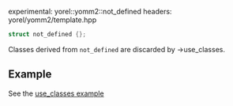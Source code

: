 experimental: yorel::yomm2::not_defined
headers: yorel/yomm2/template.hpp

```c++
struct not_defined {};
```

Classes derived from `not_defined` are discarded by ->use_classes.

## Example

See the [use_classes example](use_classes.md#example)
